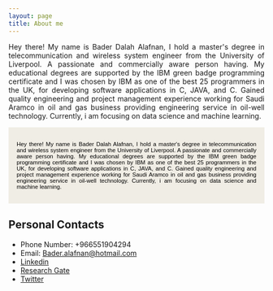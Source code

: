 ```yaml
---
layout: page
title: About me
---
```


<p class="message">
<p style="text-align: justify; text-justify: inter-word;"> Hey there! My name is Bader Dalah Alafnan, I hold a master's degree in telecommunication and wireless system engineer from the University of Liverpool. A passionate and commercially aware person having. My educational
degrees are supported by the IBM green badge programming certificate and I was chosen by IBM as one of the
best 25 programmers in the UK, for developing software applications in C, JAVA, and C. Gained quality
engineering and project management experience working for Saudi Aramco in oil and gas business
providing engineering service in oil-well technology. Currently, i am focusing on data science and machine learning.</p>
</p>


<div style="margin-bottom: 1.2rem; padding: 1rem;   color: #000000;   background-color: #F0EDE5; font-family: Arial, Helvetica, sans-serif; font-size:0.8em;" >
<p style="text-align: justify; text-justify: inter-word;"> Hey there! My name is Bader Dalah Alafnan, I hold a master's degree in telecommunication and wireless system engineer from the University of Liverpool. A passionate and commercially aware person having. My educational
degrees are supported by the IBM green badge programming certificate and I was chosen by IBM as one of the
best 25 programmers in the UK, for developing software applications in C, JAVA, and C. Gained quality
engineering and project management experience working for Saudi Aramco in oil and gas business
providing engineering service in oil-well technology. Currently, i am focusing on data science and machine learning. </div>

## Personal Contacts

* Phone Number: +966551904294
* Email: Bader.alafnan@hotmail.com
* [Linkedin](https://www.linkedin.com/in/bader-alafnan-353480122/)
* [Research Gate](https://www.researchgate.net/profile/Bader_Alafnan)
* [Twitter](https://twitter.com/BaderAlafnan1)

